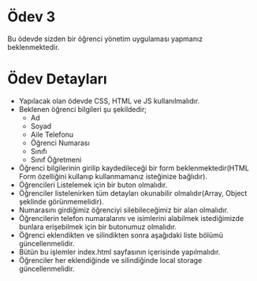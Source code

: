 # Ödev 3

Bu ödevde sizden bir öğrenci yönetim uygulaması yapmanız beklenmektedir.

# Ödev Detayları

- Yapılacak olan ödevde CSS, HTML ve JS kullanılmalıdır.
- Beklenen öğrenci bilgileri şu şekildedir;
    - Ad
    - Soyad
    - Aile Telefonu
    - Öğrenci Numarası
    - Sınıfı
    - Sınıf Öğretmeni
- Öğrenci bilgilerinin girilip kaydedileceği bir form beklenmektedir(HTML Form özelliğini kullanıp kullanmamanız isteğinize bağlıdır).
- Öğrencileri Listelemek için bir buton olmalıdır.
- Öğrenciler listelenirken tüm detayları okunabilir olmalıdır(Array, Object şeklinde görünmemelidir).
- Numarasını girdiğimiz öğrenciyi silebileceğimiz bir alan olmalıdır.
- Öğrencilerin telefon numaralarını ve isimlerini alabilmek istediğimizde bunlara erişebilmek için bir butonumuz olmalıdır.
- Öğrenci eklendikten ve silindikten sonra aşağıdaki liste bölümü güncellenmelidir.
- Bütün bu işlemler index.html sayfasının içerisinde yapılmalıdır.
- Öğrenciler her eklendiğinde ve silindiğinde local storage güncellenmelidir.